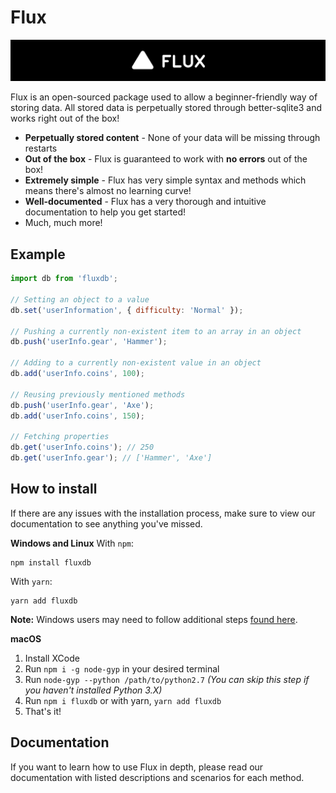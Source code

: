 # Flux
![Flux](./image_2022-02-21_083452.png)

Flux is an open-sourced package used to allow a beginner-friendly way of storing data. All stored data is perpetually stored through better-sqlite3 and works right out of the box!
- **Perpetually stored content** - None of your data will be missing through restarts
- **Out of the box** - Flux is guaranteed to work with **no errors** out of the box!
- **Extremely simple** - Flux has very simple syntax and methods which means there's almost no learning curve!
- **Well-documented** - Flux has a very thorough and intuitive documentation to help you get started!
- Much, much more!

## Example
```js
import db from 'fluxdb';

// Setting an object to a value
db.set('userInformation', { difficulty: 'Normal' });

// Pushing a currently non-existent item to an array in an object
db.push('userInfo.gear', 'Hammer');

// Adding to a currently non-existent value in an object
db.add('userInfo.coins', 100);

// Reusing previously mentioned methods
db.push('userInfo.gear', 'Axe');
db.add('userInfo.coins', 150);

// Fetching properties
db.get('userInfo.coins'); // 250
db.get('userInfo.gear'); // ['Hammer', 'Axe']
```

## How to install
If there are any issues with the installation process, make sure to view our documentation to see anything you've missed.

**Windows and Linux**
With `npm`:
```
npm install fluxdb
```
With `yarn`:
```
yarn add fluxdb
```
**Note:** Windows users may need to follow additional steps [found here](https://flux.atomdev.cf).

**macOS**
1. Install XCode
2. Run `npm i -g node-gyp` in your desired terminal
3. Run `node-gyp --python /path/to/python2.7` *(You can skip this step if you haven't installed Python 3.X)*
4. Run `npm i fluxdb` or with yarn, `yarn add fluxdb`
5. That's it!

## Documentation
If you want to learn how to use Flux in depth, please read our documentation with listed descriptions and scenarios for each method.

